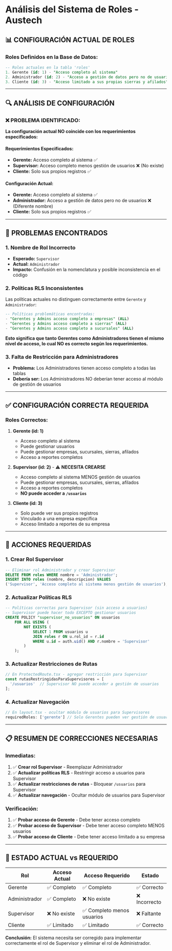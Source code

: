 # Análisis del Sistema de Roles - Austech

## 📊 **CONFIGURACIÓN ACTUAL DE ROLES**

### **Roles Definidos en la Base de Datos:**
```sql
-- Roles actuales en la tabla 'roles'
1. Gerente (id: 1) - "Acceso completo al sistema"
2. Administrador (id: 2) - "Acceso a gestión de datos pero no de usuarios"  
3. Cliente (id: 3) - "Acceso limitado a sus propias sierras y afilados"
```

---

## 🔍 **ANÁLISIS DE CONFIGURACIÓN**

### **❌ PROBLEMA IDENTIFICADO:**

**La configuración actual NO coincide con los requerimientos especificados:**

#### **Requerimientos Especificados:**
- **Gerente:** Acceso completo al sistema ✅
- **Supervisor:** Acceso completo menos gestión de usuarios ❌ (No existe)
- **Cliente:** Solo sus propios registros ✅

#### **Configuración Actual:**
- **Gerente:** Acceso completo al sistema ✅
- **Administrador:** Acceso a gestión de datos pero no de usuarios ❌ (Diferente nombre)
- **Cliente:** Solo sus propios registros ✅

---

## 🚨 **PROBLEMAS ENCONTRADOS**

### **1. Nombre de Rol Incorrecto**
- **Esperado:** `Supervisor`
- **Actual:** `Administrador`
- **Impacto:** Confusión en la nomenclatura y posible inconsistencia en el código

### **2. Políticas RLS Inconsistentes**
Las políticas actuales no distinguen correctamente entre `Gerente` y `Administrador`:

```sql
-- Políticas problemáticas encontradas:
- "Gerentes y Admins acceso completo a empresas" (ALL)
- "Gerentes y Admins acceso completo a sierras" (ALL)  
- "Gerentes y Admins acceso completo a sucursales" (ALL)
```

**Esto significa que tanto Gerentes como Administradores tienen el mismo nivel de acceso, lo cual NO es correcto según los requerimientos.**

### **3. Falta de Restricción para Administradores**
- **Problema:** Los Administradores tienen acceso completo a todas las tablas
- **Debería ser:** Los Administradores NO deberían tener acceso al módulo de gestión de usuarios

---

## ✅ **CONFIGURACIÓN CORRECTA REQUERIDA**

### **Roles Correctos:**
1. **Gerente (id: 1)**
   - Acceso completo al sistema
   - Puede gestionar usuarios
   - Puede gestionar empresas, sucursales, sierras, afilados
   - Acceso a reportes completos

2. **Supervisor (id: 2)** - ⚠️ **NECESITA CREARSE**
   - Acceso completo al sistema MENOS gestión de usuarios
   - Puede gestionar empresas, sucursales, sierras, afilados
   - Acceso a reportes completos
   - **NO puede acceder a `/usuarios`**

3. **Cliente (id: 3)**
   - Solo puede ver sus propios registros
   - Vinculado a una empresa específica
   - Acceso limitado a reportes de su empresa

---

## 🔧 **ACCIONES REQUERIDAS**

### **1. Crear Rol Supervisor**
```sql
-- Eliminar rol Administrador y crear Supervisor
DELETE FROM roles WHERE nombre = 'Administrador';
INSERT INTO roles (nombre, descripcion) VALUES 
('Supervisor', 'Acceso completo al sistema menos gestión de usuarios');
```

### **2. Actualizar Políticas RLS**
```sql
-- Políticas correctas para Supervisor (sin acceso a usuarios)
-- Supervisor puede hacer todo EXCEPTO gestionar usuarios
CREATE POLICY "supervisor_no_usuarios" ON usuarios
    FOR ALL USING (
        NOT EXISTS (
            SELECT 1 FROM usuarios u
            JOIN roles r ON u.rol_id = r.id
            WHERE u.id = auth.uid() AND r.nombre = 'Supervisor'
        )
    );
```

### **3. Actualizar Restricciones de Rutas**
```typescript
// En ProtectedRoute.tsx - agregar restricción para Supervisor
const rutasRestringidasParaSupervisores = [
  '/usuarios'  // Supervisor NO puede acceder a gestión de usuarios
];
```

### **4. Actualizar Navegación**
```typescript
// En layout.tsx - ocultar módulo de usuarios para Supervisores
requiredRoles: ['gerente'] // Solo Gerentes pueden ver gestión de usuarios
```

---

## 📋 **RESUMEN DE CORRECCIONES NECESARIAS**

### **Inmediatas:**
1. ✅ **Crear rol Supervisor** - Reemplazar Administrador
2. ✅ **Actualizar políticas RLS** - Restringir acceso a usuarios para Supervisor
3. ✅ **Actualizar restricciones de rutas** - Bloquear `/usuarios` para Supervisor
4. ✅ **Actualizar navegación** - Ocultar módulo de usuarios para Supervisor

### **Verificación:**
1. ✅ **Probar acceso de Gerente** - Debe tener acceso completo
2. ✅ **Probar acceso de Supervisor** - Debe tener acceso completo MENOS usuarios
3. ✅ **Probar acceso de Cliente** - Debe tener acceso limitado a su empresa

---

## 🎯 **ESTADO ACTUAL vs REQUERIDO**

| Rol | Acceso Actual | Acceso Requerido | Estado |
|-----|---------------|------------------|--------|
| Gerente | ✅ Completo | ✅ Completo | ✅ Correcto |
| Administrador | ✅ Completo | ❌ No existe | ❌ Incorrecto |
| Supervisor | ❌ No existe | ✅ Completo menos usuarios | ❌ Faltante |
| Cliente | ✅ Limitado | ✅ Limitado | ✅ Correcto |

**Conclusión:** El sistema necesita ser corregido para implementar correctamente el rol de Supervisor y eliminar el rol de Administrador.
